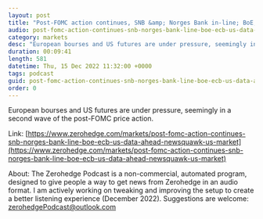 ```yaml
---
layout: post
title: "Post-FOMC action continues, SNB &amp; Norges Bank in-line; BoE, ECB &amp; US data ahead - Newsquawk US  Market Open"
audio: post-fomc-action-continues-snb-norges-bank-line-boe-ecb-us-data-ahead-newsquawk-us-market-0
category: markets
desc: "European bourses and US futures are under pressure, seemingly in a second wave of the post-FOMC price action."
duration: 00:09:41
length: 581
datetime: Thu, 15 Dec 2022 11:32:00 +0000
tags: podcast
guid: post-fomc-action-continues-snb-norges-bank-line-boe-ecb-us-data-ahead-newsquawk-us-market-0
order: 0
---
```

European bourses and US futures are under pressure, seemingly in a second wave of the post-FOMC price action.

Link: [https://www.zerohedge.com/markets/post-fomc-action-continues-snb-norges-bank-line-boe-ecb-us-data-ahead-newsquawk-us-market](https://www.zerohedge.com/markets/post-fomc-action-continues-snb-norges-bank-line-boe-ecb-us-data-ahead-newsquawk-us-market)

About: The Zerohedge Podcast is a non-commercial, automated program, designed to give people a way to get news from Zerohedge in an audio format.  I am actively working on tweaking and improving the setup to create a better listening experience (December 2022).  Suggestions are welcome: [zerohedgePodcast@outlook.com](mailto:zerohedgePodcast@outlook.com)